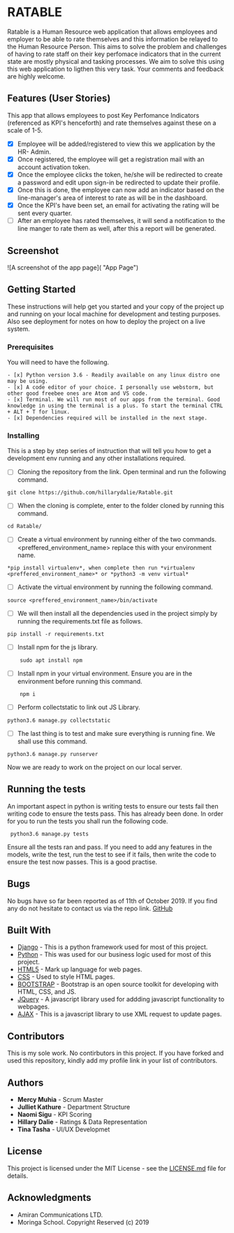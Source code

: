 # RATABLE

Ratable is a Human Resource web application that allows employees and employer to be able to rate themselves and this information be relayed to the Human Resource Person. This aims to solve the problem and challenges of having to rate staff on their key perfomace indicators that in the current state are mostly physical and tasking processes. We aim to solve this using this web application to ligthen this very task. Your comments and feedback are highly welcome.


## Features (User Stories)
This app that allows employees to post Key Perfomance Indicators (referenced as KPI's henceforth) and rate themselves against these on a scale of 1-5.

- [x] Employee will be added/registered to view this we application by the HR- Admin.
- [x] Once registered, the employee will get a registration mail with an account activation token.
- [x] Once the employee clicks the token, he/she will be redirected to create a password and edit upon sign-in be redirected to update their profile.
- [x] Once this is done, the employee can now add an indicator based on the line-manager's area of interest to rate as will be in the dashboard.
- [x] Once the KPI's have been set, an email for activating the rating will be sent every quarter.
- [ ] After an employee has rated themselves, it will send a notification to the line manger to rate them as well, after this a report will be generated.

## Screenshot

![A screenshot of the app page]( "App Page")

## Getting Started

These instructions will help get you started and your copy of the project up and running on your local machine for development and testing purposes. Also see deployment for notes on how to deploy the project on a live system.

### Prerequisites

You will need to have the following.

```
- [x] Python version 3.6 - Readily available on any linux distro one may be using.
- [x] A code editor of your choice. I personally use webstorm, but other good freebee ones are Atom and VS code.
- [x] Terminal. We will run most of our apps from the terminal. Good knowledge in using the terminal is a plus. To start the terminal CTRL + ALT + T for linux.
- [x] Dependencies required will be installed in the next stage.
```

### Installing

This is a step by step series of instruction that will tell you how to get a development env running and any other installations required.

- [ ] Cloning the repository from the link. Open terminal and run the following command.
```
git clone https://github.com/hillarydalie/Ratable.git
```
- [ ] When the cloning is complete, enter to the folder cloned by running this command.

```
cd Ratable/
```
- [ ] Create a virtual environment by running either of the two commands. <preffered_environment_name> replace this with your environment name.
```
*pip install virtualenv*, when complete then run *virtualenv <preffered_environment_name>* or *python3 -m venv virtual*
```
- [ ] Activate the virtual environment by running the following command.
```
source <preffered_environment_name>/bin/activate
```
- [ ] We will then install all the dependencies used in the project simply by running the requirements.txt file as follows.
```
pip install -r requirements.txt
```
- [ ] Install npm for the js library.
```
    sudo apt install npm
```
- [ ] Install npm in your virtual environment. Ensure you are in the environment before running this command.
```
    npm i
```
- [ ] Perform collectstatic to link out JS Library.
```
python3.6 manage.py collectstatic
```
- [ ] The last thing is to test and make sure everything is running fine. We shall use this command.
```
python3.6 manage.py runserver
```
Now we are ready to work on the project on our local server.


## Running the tests

An important aspect in python is writing tests to ensure our tests fail then writing code to ensure the tests pass. This has already been done. In order for you to run the tests you shall run the following code.

``` python3.6 manage.py tests```

Ensure all the tests ran and pass. If you need to add any features in the models, write the test, run the test to see if it fails, then write the code to ensure the test now passes. This is a good practise.

## Bugs

No bugs have so far been reported as of 11th of October 2019. If you find any do not hesitate to contact us via the repo link.
[GitHub](http:/https://github.com/macymuhia/Ratable)

## Built With

* [Django](https://www.djangoproject.com/) - This is a python framework used for most of this project.
* [Python](https://www.python.org/) - This was used for our business logic used for most of this project.
* [HTML5](https://www.w3schools.com/html/html5_intro.asp) - Mark up language for web pages.
* [CSS](https://www.w3schools.com/css/default.asp) - Used to style HTML pages.
* [BOOTSTRAP](https://getbootstrap.com/) - Bootstrap is an open source toolkit for developing with HTML, CSS, and JS.
* [JQuery](https://www.jquery.com/) - A javascript library used for addding javascript functionality to webpages.
* [AJAX](https://www.jquery.com/) - This is a javascript library to use XML request to update pages.

## Contributors

This is my sole work. No contirbutors in this project. If you have forked and used this repository, kindly add my profile link in your list of contributors.

## Authors
* **Mercy Muhia** - Scrum Master
* **Julliet Kathure** - Department Structure
* **Naomi Sigu** - KPI Scoring
* **Hillary Dalie** - Ratings & Data Representation
* **Tina Tasha** - UI/UX Developmet


## License

This project is licensed under the MIT License - see the [LICENSE.md](LICENSE.md) file for details.

## Acknowledgments

* Amiran Communications LTD.
* Moringa School.
                                              Copyright Reserved  (c) 2019

